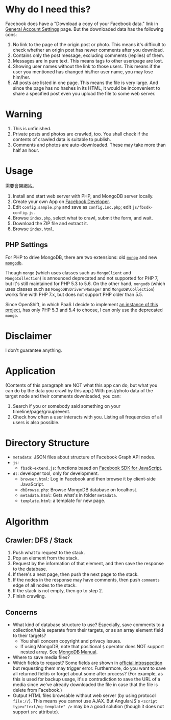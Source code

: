 # Why do I need this?
Facebook does have a "Download a copy of your Facebook data." link in [General Account Settings](https://www.facebook.com/settings?tab=account) page. But the downloaded data has the following cons:

1. No link to the page of the origin post or photo. This means it's difficult to check whether an origin post has newer comments after you download.
2. Contains only the post message, excluding comments (replies) of them.
4. Messages are in pure text. This means tags to other user/page are lost.
5. Showing user names without the link to those users. This means if the user you mentioned has changed his/her user name, you may lose him/her.
6. All posts are listed in one page. This means the file is very large. And since the page has no hashes in its HTML, it would be inconvenient to share a specified post even you upload the file to some web server.

# Warning
1. This is unfinished.
2. Private posts and photos are crawled, too. You shall check if the contents of crawled data is suitable to publish.
3. Comments and photos are auto-downloaded. These may take more than half an hour.

# Usage
需要會架網站。

1. Install and start web server with PHP, and MongoDB server locally.
2. Create your own App on [Facebook Developer](https://developers.facebook.com/).
3. Edit `config.sample.php` and save as `config.inc.php`; edit `js/fbsdk-config.js`.
4. Browse `index.php`, select what to crawl, submit the form, and wait.
5. Download the ZIP file and extract it.
6. Browse `index.html`.

## PHP Settings
For PHP to drive MongoDB, there are two extensions: old [`mongo`](https://pecl.php.net/package/mongo) and new [`mongodb`](https://pecl.php.net/package/mongodb).

Though `mongo` (which uses classes such as `MongoClient` and `MongoCollection`) is announced deprecated and not supported for PHP 7, but it's still maintained for PHP 5.3 to 5.6.
On the other hand, `mongodb` (which uses classes such as `MongoDB\Driver\Manager` and `MongoDB\Collection`) works fine with PHP 7.x, but does not support PHP older than 5.5.

Since OpenShift, in which PaaS I decide to implement [an instance of this project](http://fbbk-kong0107.rhcloud.com), has only PHP 5.3 and 5.4 to choose, I can only use the deprecated `mongo`.

# Disclaimer
I don't guarantee anything.

# Application
(Contents of this paragraph are NOT what this app can do, but what you can do by the data you crawl by this app.)
With post/photo data of the target node and their comments downloaded, you can:
1. Search if you or somebody said something on your timeline/page/group/event.
2. Check how often a user interacts with you. Listing all frequencies of all users is also possible.

# Directory Structure
* `metadata`: JSON files about structure of Facebook Graph API nodes.
* `js`:
  * `fbsdk-extend.js`: functions based on [Facebook SDK for JavaScript](https://developers.facebook.com/docs/javascript).
* `dt`: developer tool, only for development.
  * `browser.html`: Log in Facebook and then browse it by client-side JavaScript.
  * `dbBrowse.php`: Browse MongoDB database on localhost.
  * `metadata.html`: Gets what's in folder `metadata`.
  * `template.html`: a template for new page.

# Algorithm
## Crawler: DFS / Stack
1. Push what to request to the stack.
2. Pop an element from the stack.
3. Request by the information of that element, and then save the response to the database.
4. If there's a next page, then push the next page to the stack.
5. If the nodes in the response may have comments, then push `comments` edge of all nodes to the stack.
6. If the stack is not empty, then go to step 2.
7. Finish crawling.

## Concerns
* What kind of database structure to use? Especially, save comments to a collection/table separate from their targets, or as an array element field to their targets?
  * You shall concern copyright and privacy issues.
  * If using MongoDB, note that positional `$` operator does NOT support nested array. See [MongoDB Manual](https://docs.mongodb.org/manual/reference/operator/update/positional/).
* Where to save media files?
* Which fields to request? Some fields are shown in [official introspection](https://developers.facebook.com/docs/graph-api/using-graph-api#introspection) but requesting them may trigger error. Furthermore, do you want to save all returned fields or forget about some after process? (For example, as this is used for backup usage, it's a contradiction to save the URL of a media since we've already downloaded the file in case that the file is delete from Facebook.)
* Output HTML files browsable without web server (by using protocol `file://`). This means you cannot use AJAX. But AngularJS's `<script type="text/ng-template" />` may be a good solution (though it does not support `src` attribute).

